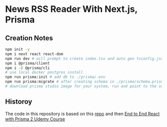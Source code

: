 # News RSS Reader With Next.js, Prisma

## Creation Notes

```bash
npm init -y
npm i next react react-dom
npm run dev # will prompt to create index.tsx and auto gen tsconfig.json after
npm i @prisma/client
npm i -D @prisma/cli
# use local docker postgres install
npm run prisma:init # add db to ./prisma/.env
npm run prisma:migrate # after creating schema in ./prisma/schema.prisma
# download prisma studio image for your system, run and point to the schema
```

## Historoy

The code in this repository is based on this
[repo]()
and then
[End to End React with Prisma 2 Udemy Course](https://www.udemy.com/course/end-to-end-react-with-prisma-2)
